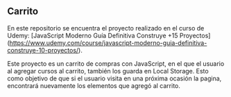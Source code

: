 ## **Carrito**

En este repositorio se encuentra el proyecto realizado en el curso de Udemy: [JavaScript Moderno Guía Definitiva Construye +15 Proyectos] (https://www.udemy.com/course/javascript-moderno-guia-definitiva-construye-10-proyectos/). 

Este proyecto es un carrito de compras con JavaScript, en el que el usuario al agregar cursos al carrito, también los guarda en Local Storage. Esto como objetivo de que si el usuario visita en una próxima ocasión la pagina, encontrará nuevamente los elementos que agregó al carrito. 



